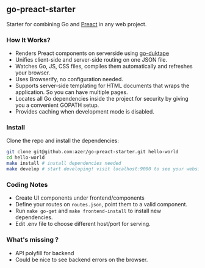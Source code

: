 ## go-preact-starter

Starter for combining Go and [Preact](https://github.com/developit/preact) in any web project. 

### How It Works?

* Renders Preact components on serverside using [go-duktape](https://github.com/olebedev/go-duktape)
* Unifies client-side and server-side routing on one JSON file.
* Watches Go, JS, CSS files, compiles them automatically and refreshes your browser.
* Uses Browserify, no configuration needed.
* Supports server-side templating for HTML documents that wraps the application. So you can have multiple pages.
* Locates all Go dependencies inside the project for security by giving you a convenient GOPATH setup.
* Provides caching when development mode is disabled.

### Install

Clone the repo and install the dependencies:

```bash
git clone git@github.com:azer/go-preact-starter.git hello-world
cd hello-world
make install # install dependencies needed
make develop # start developing! visit localhost:9000 to see your website!
```

### Coding Notes

* Create UI components under frontend/components
* Define your routes on `routes.json`, point them to a valid component.
* Run `make go-get` and `make frontend-install` to install new dependencies.
* Edit .env file to choose different host/port for serving.

### What's missing ?

* API polyfill for backend
* Could be nice to see backend errors on the browser. 
